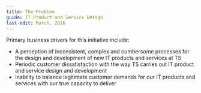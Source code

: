 ```yaml
---
title: The Problem
guide: IT Product and Service Design
last-edit: March, 2016
---
```


Primary business drivers for this initiative include:

- A perception of inconsistent, complex and cumbersome processes for the design and development of new IT products and services at TS
- Periodic customer dissatisfaction with the way TS carries out IT product and service design and development
- Inability to balance legitimate customer demands for our IT products and services with our true capacity to deliver
